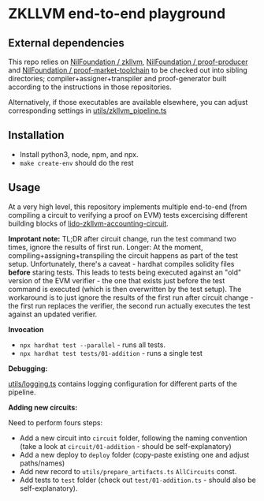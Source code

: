 # ZKLLVM end-to-end playground

## External dependencies

This repo relies on [NilFoundation / zkllvm](https://github.com/NilFoundation/zkllvm), [NilFoundation / proof-producer](https://github.com/NilFoundation/proof-producer) and
[NilFoundation / proof-market-toolchain](https://github.com/NilFoundation/proof-market-toolchain)
to be checked out into sibling directories; compiler+assigner+transpiler and proof-generator built according to the instructions in those repositories.

Alternatively, if those executables are available elsewhere, you can adjust corresponding settings in [utils/zkllvm_pipeline.ts](utils/zkllvm_pipeline.ts)

## Installation

* Install python3, node, npm, and npx.
* `make create-env` should do the rest

## Usage

At a very high level, this repository implements multiple end-to-end (from compiling a circuit to verifying a proof on EVM) tests excercising different building blocks of [lido-zkllvm-accounting-circuit][circuit]. 

[circuit]: https://github.com/color-typea/lido-zkllvm-accounting-circuit/blob/circuit_implementation/src/circuit.cpp

**Improtant note:** TL;DR after circuit change, run the test command two times, ignore the results of first run. 
Longer: At the moment, compiling+assigning+transpiling the circuit happens as part of the test setup. Unfortunately, there's a caveat - hardhat compiles solidity files **before** staring tests.
This leads to tests being executed against an "old" version of the EVM verifier - the one that exists just before the test command is executed (which is then overwritten by the test setup). 
The workaround is to just ignore the results of the first run after circuit change - the first run replaces the verifier, the second run actually executes the test against an updated verifier.

**Invocation**
* `npx hardhat test --parallel` - runs all tests. 
* `npx hardhat test tests/01-addition` - runs a single test

**Debugging:**

[utils/logging.ts](utils/logging.ts) contains logging configuration for different parts of the pipeline.

**Adding new circuits:**

Need to perform fours steps:

* Add a new circuit into `circuit` folder, following the naming convention (take a look at `circuit/01-addition` - should be self-explanatory)
* Add a new deploy to `deploy` folder (copy-paste existing one and adjust paths/names)
* Add new record to `utils/prepare_artifacts.ts` `AllCircuits` const.
* Add tests to `test` folder (check out `test/01-addition.ts` - should also be self-explanatory).